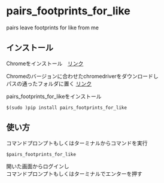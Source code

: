 # pairs_footprints_for_like  
pairs leave footprints for like from me  
## インストール  
Chromeをインストール　[リンク](https://www.google.com/intl/ja_jp/chrome/)  

Chromeのバージョンに合わせたchromedriverをダウンロードし  
パスの通ったフォルダに置く [リンク](https://chromedriver.chromium.org/downloads)  

pairs_footprints_for_likeをインストール  
```
$(sudo )pip install pairs_footprints_for_like
```
## 使い方
コマンドプロンプトもしくはターミナルからコマンドを実行  
```
$pairs_footprints_for_like  
```
開いた画面からログインし  
コマンドプロンプトもしくはターミナルでエンターを押す
